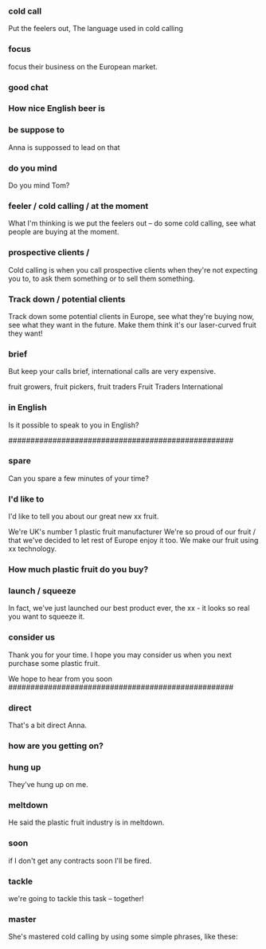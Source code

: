 ### cold call
Put the feelers out, The language used in cold calling

### focus
focus their business on the European market.

### good chat

### How nice English beer is

### be suppose to
Anna is suppossed to lead on that

### do you mind
Do you mind Tom?

### feeler / cold calling / at the moment
What I'm thinking is we put the feelers out – do some cold calling, see what people are buying at the moment.

### prospective clients /
Cold calling is when you call prospective clients when they're not expecting you to, to ask them something or to sell them something.

### Track down / potential clients
Track down some potential clients in Europe, 
see what they're buying now,
see what they want in the future.
Make them think it's our laser-curved fruit they want!

### brief
But keep your calls brief, international calls are very expensive.

fruit growers, 
fruit pickers, 
fruit traders
Fruit Traders International

### in English
Is it possible to speak to you in English?

###################################################

### spare
Can you spare a few minutes of your time?

### I'd like to
I'd like to tell you about our great new xx fruit.

We're UK's number 1 plastic fruit manufacturer
We're so proud of our fruit / that we've decided to let rest of Europe enjoy it too.
We make our fruit using xx technology. 

### How much plastic fruit do you buy?

### launch / squeeze 
In fact, we've just launched our best product ever, the xx - it looks so real you want to squeeze it.

### consider us
Thank you for your time. I hope you may consider us when you next purchase some plastic fruit.

We hope to hear from you soon
###################################################

### direct
That's a bit direct Anna.

### how are you getting on?

### hung up
They've hung up on me.

### meltdown
He said the plastic fruit industry is in meltdown.

### soon 
if I don't get any contracts soon I'll be fired.

### tackle
we're going to tackle this task – together!

### master 
She's mastered cold calling by using some simple phrases, like these:


 


